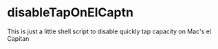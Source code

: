 # disableTapOnElCaptn
This is just a little shell script to disable quickly tap capacity on Mac's el Capitan
